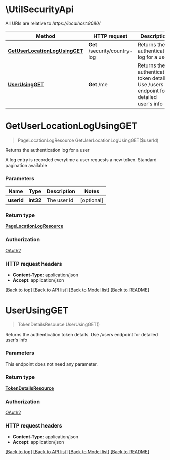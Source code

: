 # \UtilSecurityApi

All URIs are relative to *https://localhost:8080/*

Method | HTTP request | Description
------------- | ------------- | -------------
[**GetUserLocationLogUsingGET**](UtilSecurityApi.md#GetUserLocationLogUsingGET) | **Get** /security/country-log | Returns the authentication log for a user
[**UserUsingGET**](UtilSecurityApi.md#UserUsingGET) | **Get** /me | Returns the authentication token details. Use /users endpoint for detailed user&#39;s info


# **GetUserLocationLogUsingGET**
> PageLocationLogResource GetUserLocationLogUsingGET($userId)

Returns the authentication log for a user

A log entry is recorded everytime a user requests a new token. Standard pagination available


### Parameters

Name | Type | Description  | Notes
------------- | ------------- | ------------- | -------------
 **userId** | **int32**| The user id | [optional] 

### Return type

[**PageLocationLogResource**](Page«LocationLogResource».md)

### Authorization

[OAuth2](../README.md#OAuth2)

### HTTP request headers

 - **Content-Type**: application/json
 - **Accept**: application/json

[[Back to top]](#) [[Back to API list]](../README.md#documentation-for-api-endpoints) [[Back to Model list]](../README.md#documentation-for-models) [[Back to README]](../README.md)

# **UserUsingGET**
> TokenDetailsResource UserUsingGET()

Returns the authentication token details. Use /users endpoint for detailed user's info


### Parameters
This endpoint does not need any parameter.

### Return type

[**TokenDetailsResource**](TokenDetailsResource.md)

### Authorization

[OAuth2](../README.md#OAuth2)

### HTTP request headers

 - **Content-Type**: application/json
 - **Accept**: application/json

[[Back to top]](#) [[Back to API list]](../README.md#documentation-for-api-endpoints) [[Back to Model list]](../README.md#documentation-for-models) [[Back to README]](../README.md)


